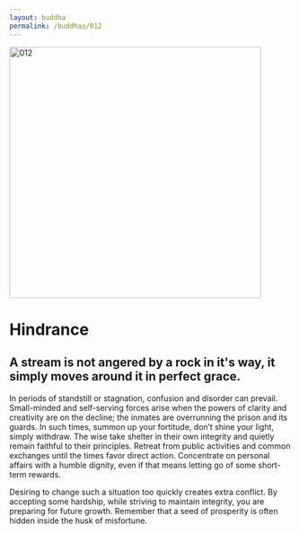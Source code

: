 ```yaml
---
layout: buddha
permalink: /buddhas/012
---
```


<div class="uk-text-center">
<img src="{{"/assets/img/buddhas/buddha-012.jpg" | relative_url}}" alt="012"  width="448" height="448"></div>

# Hindrance

## A stream is not angered by a rock in it's way, it simply moves around it in perfect grace.



In periods of standstill or stagnation, confusion and disorder can prevail. Small-minded and self-serving forces arise when the powers of clarity and creativity are on the decline; the inmates are overrunning the prison and its guards. In such times, summon up your fortitude, don’t shine your light, simply withdraw. The wise take shelter in their own integrity and quietly remain faithful to their principles. Retreat from public activities and common exchanges until the times favor direct action. Concentrate on personal affairs with a humble dignity, even if that means letting go of some short-term rewards.

Desiring to change such a situation too quickly creates extra conflict. By accepting some hardship, while striving to maintain integrity, you are preparing for future growth. Remember that a seed of prosperity is often hidden inside the husk of misfortune.
